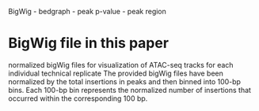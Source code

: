 BigWig - bedgraph - peak p-value - peak region
# BigWig file in this paper
normalized bigWig files for visualization of ATAC-seq tracks for each individual technical replicate
The provided bigWig files have been normalized by the total insertions in peaks and then binned into 100-bp bins. Each 100-bp bin represents the normalized number of insertions that occurred within the corresponding 100 bp.



<!--stackedit_data:
eyJoaXN0b3J5IjpbLTExODY1NTQzODgsMjExMDYxMzMxMCwyMD
g2NDU1NzU1XX0=
-->